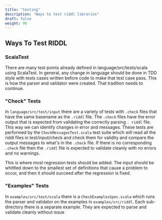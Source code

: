 ```yaml
---
title: "testing"
description: "Ways to test riddl libraries"
draft: false
weight: 90
---
```


## Ways To Test RIDDL
### ScalaTest
There are many test points already defined in language/src/tests/scala using
ScalaTest. In general, any change in language should be done in TDD style with
tests cases written before code to make that test case pass.  This is how the
parser and validator were created. That tradition needs to continue.

### "Check" Tests
In `language/src/test/input` there are a variety of tests with `.check` files
that have the same basename as the `.riddl` file. The `.check` files have
the error output that is expected from validating the correctly parsing `.
riddl` file. This way we can identify changes in error and messages. These
tests are performed by the `CheckMessagesTest.scala` test suite which will
read all the riddl files in test/input/check and check them for validity and
compare the output messages to what's in the `.check` file. If there is no
corresponding `.check` file then the `.riddl` file is expected to validate
cleanly with no errors and no warnings.

This is where most regression tests should be added. The input should be
whittled down to the smallest set of definitions that cause a problem to
occur, and then it should succeed after the regression is fixed.

### "Examples" Tests
In `examples/src/test/scala` there is a `CheckExamplesSpec.scala` which runs
the parser and validator on the examples in `examples/src/riddl`. Each
sub-directory there is a separate example. They are expected to parse and
validate cleanly without issue 